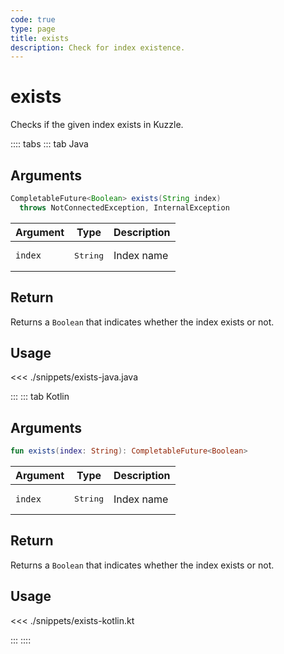 ```yaml
---
code: true
type: page
title: exists
description: Check for index existence.
---
```


# exists

Checks if the given index exists in Kuzzle.

:::: tabs
::: tab Java

## Arguments

```java
CompletableFuture<Boolean> exists(String index) 
  throws NotConnectedException, InternalException
```

| Argument | Type              | Description |
|----------|-------------------|-------------|
| `index`  | <pre>String</pre> | Index name  |

## Return

Returns a `Boolean` that indicates whether the index exists or not.

## Usage

<<< ./snippets/exists-java.java

:::
::: tab Kotlin

## Arguments

```kotlin
fun exists(index: String): CompletableFuture<Boolean>
```

| Argument | Type              | Description |
|----------|-------------------|-------------|
| `index`  | <pre>String</pre> | Index name  |

## Return

Returns a `Boolean` that indicates whether the index exists or not.

## Usage

<<< ./snippets/exists-kotlin.kt

:::
::::